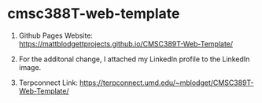 # cmsc388T-web-template


1. Github Pages Website: https://mattblodgettprojects.github.io/CMSC389T-Web-Template/

2. For the additonal change, I attached my LinkedIn profile to the LinkedIn image. 

3. Terpconnect Link: https://terpconnect.umd.edu/~mblodget/CMSC389T-Web-Template/
